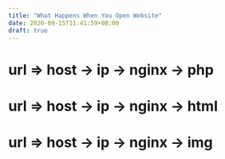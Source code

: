 ```yaml
---
title: "What Happens When You Open Website"
date: 2020-09-15T11:41:59+08:00
draft: true
---
```


# url => host -> ip -> nginx -> php
# url => host -> ip -> nginx -> html
# url => host -> ip -> nginx -> img